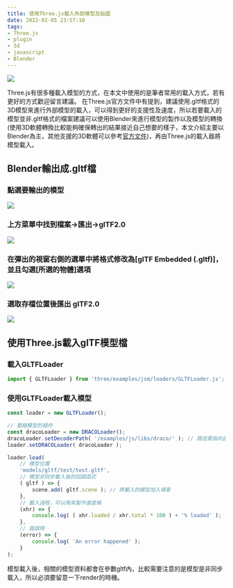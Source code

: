 ```yaml
---
title: 使用Three.js載入外部模型及貼圖
date: 2022-02-05 23:57:10
tags:
- Three.js
- plugin
- 3d
- javascript
- Blender
---
```


![](diary-box.jpg)

Three.js有很多種載入模型的方式，在本文中使用的是筆者常用的載入方式，若有更好的方式歡迎留言建議。
在Three.js官方文件中有提到，建議使用.gltf格式的3D模型來進行外部模型的載入，可以得到更好的支援性及速度，所以若要載入的模型並非.gltf格式的檔案建議可以使用Blender來進行模型的製作以及模型的轉換(使用3D軟體轉換比較能夠確保轉出的結果接近自己想要的樣子，本文介紹主要以Blender為主，其他支援的3D軟體可以參考[官方文件](https://threejs.org/docs/index.html#manual/zh/introduction/Loading-3D-models))，再由Three.js的載入器將模型載入。

<!-- more -->

## Blender輸出成.gltf檔

### 點選要輸出的模型

![](blender-1.jpg)

### 上方菜單中找到檔案->匯出->glTF2.0

![](blender-2.jpg)

### 在彈出的視窗右側的選單中將格式修改為[glTF Embedded (.gltf)]，並且勾選[所選的物體]選項

![](blender-3.jpg)

### 選取存檔位置後匯出 glTF2.0

![](blender-4.jpg)

## 使用Three.js載入glTF模型檔

### 載入GLTFLoader

``` javascript
import { GLTFLoader } from 'three/examples/jsm/loaders/GLTFLoader.js';
```

### 使用GLTFLoader載入模型

``` javascript
const loader = new GLTFLoader();

// 壓縮模型的插件
const dracoLoader = new DRACOLoader();
dracoLoader.setDecoderPath( '/examples/js/libs/draco/' ); // 路徑需指向此插件位置
loader.setDRACOLoader( dracoLoader );

loader.load(
	// 模型位置
	'models/gltf/test/test.gltf',
	// 模型非同步載入後的回調函式
	( gltf ) => {
		scene.add( gltf.scene ); // 將載入的模型加入場景
	},
	// 載入過程，可以用來製作進度條
	(xhr) => {
		console.log( ( xhr.loaded / xhr.total * 100 ) + '% loaded' );
	},
	// 錯誤時
	(error) => {
		console.log( 'An error happened' );
	}
);
```

模型載入後，相關的模型資料都會在參數gltf內，比較需要注意的是模型是非同步載入，所以必須要留意一下render的時機。
